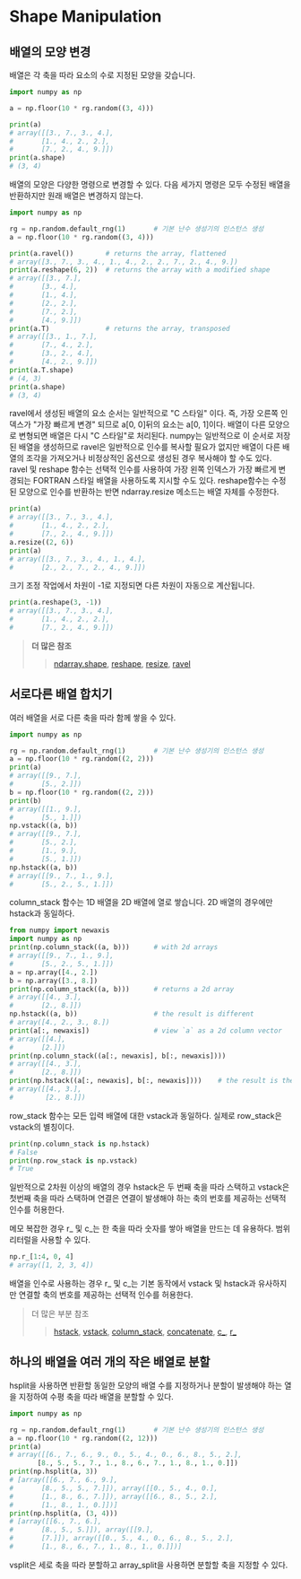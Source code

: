 # <strong>Shape Manipulation</strong>

## 배열의 모양 변경 
배열은 각 축을 따라 요소의 수로 지정된 모양을 갖습니다. 
```python
import numpy as np

a = np.floor(10 * rg.random((3, 4)))

print(a)
# array([[3., 7., 3., 4.],
#       [1., 4., 2., 2.],
#       [7., 2., 4., 9.]])
print(a.shape)
# (3, 4)
```
배열의 모양은 다양한 명령으로 변경할 수 있다. 다음 세가지 명령은 모두 수정된 배열을 반환하지만 원래 배열은 변경하지 않는다. 
```python 
import numpy as np

rg = np.random.default_rng(1)		# 기본 난수 생성기의 인스턴스 생성 
a = np.floor(10 * rg.random((3, 4)))

print(a.ravel())		# returns the array, flattened
# array([3., 7., 3., 4., 1., 4., 2., 2., 7., 2., 4., 9.])
print(a.reshape(6, 2))	# returns the array with a modified shape
# array([[3., 7.],
#       [3., 4.],
#       [1., 4.],
#       [2., 2.],
#       [7., 2.],
#       [4., 9.]])
print(a.T)				# returns the array, transposed 
# array([[3., 1., 7.],
#       [7., 4., 2.],
#       [3., 2., 4.],
#       [4., 2., 9.]])
print(a.T.shape)
# (4, 3)
print(a.shape)
# (3, 4)
```
ravel에서 생성된 배열의 요소 순서는 일반적으로 "C 스타일" 이다. 즉, 가장 오른쪽 인덱스가 "가장 빠르게 변경" 되므로 a[0, 0]뒤의 요소는 a[0, 1]이다. 배열이 다른 모양으로 변형되면 배열은 다시 "C 스타일"로 처리된다. numpy는 일반적으로 이 순서로 저장된 배열을 생성하므로 ravel은 일반적으로 인수를 복사할 필요가 없지만 배열이 다른 배열의 조각을 가져오거나 비정상적인 옵션으로 생성된 경우 복사해야 할 수도 있다. ravel 및 reshape 함수는 선택적 인수를 사용하여 가장 왼쪽 인덱스가 가장 빠르게 변경되는 FORTRAN 스타일 배열을 사용하도록 지시할 수도 있다. reshape함수는 수정된 모양으로 인수를 반환하는 반면 ndarray.resize 메소드는 배열 자체를 수정한다. 
```python 
print(a) 
# array([[3., 7., 3., 4.],
#       [1., 4., 2., 2.],
#       [7., 2., 4., 9.]])
a.resize((2, 6))
print(a)
# array([[3., 7., 3., 4., 1., 4.],
#       [2., 2., 7., 2., 4., 9.]])
```
크기 조정 작업에서 차원이 -1로 지정되면 다른 차원이 자동으로 계산됩니다. 
```python
print(a.reshape(3, -1))
# array([[3., 7., 3., 4.],
#       [1., 4., 2., 2.],
#       [7., 2., 4., 9.]])
```
> <strong> 더 많은 참조</strong>
>> [ndarray.shape](https://numpy.org/doc/stable/reference/generated/numpy.ndarray.shape.html#numpy.ndarray.shape), [reshape](https://numpy.org/doc/stable/reference/generated/numpy.reshape.html#numpy.reshape), [resize](https://numpy.org/doc/stable/reference/generated/numpy.resize.html#numpy.resize), [ravel](https://numpy.org/doc/stable/reference/generated/numpy.ravel.html#numpy.ravel)

## <strong> 서로다른 배열 합치기 </strong>
여러 배열을 서로 다른 축을 따라 함께 쌓을 수 있다. 
```python 
import numpy as np 

rg = np.random.default_rng(1)		# 기본 난수 생성기의 인스턴스 생성 
a = np.floor(10 * rg.random((2, 2)))
print(a) 
# array([[9., 7.],
#       [5., 2.]]) 
b = np.floor(10 * rg.random((2, 2)))
print(b)
# array([[1., 9.],
#       [5., 1.]])
np.vstack((a, b))
# array([[9., 7.],
#       [5., 2.],
#       [1., 9.],
#       [5., 1.]])
np.hstack((a, b))
# array([[9., 7., 1., 9.],
#       [5., 2., 5., 1.]])
```
column_stack 함수는 1D 배열을 2D 배열에 열로 쌓습니다. 2D 배열의 경우에만 hstack과 동일하다. 
```python
from numpy import newaxis 
import numpy as np 
print(np.column_stack((a, b)))		# with 2d arrays 
# array([[9., 7., 1., 9.],
#       [5., 2., 5., 1.]])
a = np.array([4., 2.])
b = np.array([3., 8.])
print(np.column_stack((a, b)))		# returns a 2d array
# array([[4., 3.],
#       [2., 8.]])
np.hstack((a, b))					# the result is different 
# array([4., 2., 3., 8.])
print(a[:, newaxis])				# view `a` as a 2d column vector 
# array([[4.],
#       [2.]])
print(np.column_stack((a[:, newaxis], b[:, newaxis])))
# array([[4., 3.],
#       [2., 8.]])
print(np.hstack((a[:, newaxis], b[:, newaxis])))	# the result is the same 
# array([[4., 3.],
#        [2., 8.]])
```
row_stack 함수는 모든 입력 배열에 대한 vstack과 동일하다. 실제로 row_stack은 vstack의 별칭이다. 
```python 
print(np.column_stack is np.hstack)
# False 
print(np.row_stack is np.vstack)
# True 
```
일반적으로 2차원 이상의 배열의 경우 hstack은 두 번째 축을 따라 스택하고 vstack은 첫번째 축을 따라 스택하며 연결은 연결이 발생해야 하는 축의 번호를 제공하는 선택적 인수를 허용한다.

메모 
복잡한 경우 r_ 및 c_는 한 축을 따라 숫자를 쌓아 배열을 만드는 데 유용하다. 범위 리터럴을 사용할 수 있다. 
```python 
np.r_[1:4, 0, 4]
# array([1, 2, 3, 4])
```
배열을 인수로 사용하는 경우 r_ 및 c_는 기본 동작에서 vstack 및 hstack과 유사하지만 연결할 축의 번호를 제공하는 선택적 인수를 허용한다. 
> <string>더 많은 부분 참조 </strong>
>> [hstack](https://numpy.org/doc/stable/reference/generated/numpy.hstack.html#numpy.hstack), [vstack](https://numpy.org/doc/stable/reference/generated/numpy.vstack.html#numpy.vstack), [column_stack](https://numpy.org/doc/stable/reference/generated/numpy.column_stack.html#numpy.column_stack), [concatenate](https://numpy.org/doc/stable/reference/generated/numpy.concatenate.html#numpy.concatenate), [c_](https://numpy.org/doc/stable/reference/generated/numpy.c_.html#numpy.c_), [r_](https://numpy.org/doc/stable/reference/generated/numpy.r_.html#numpy.r_) 


## <strong>하나의 배열을 여러 개의 작은 배열로 분할 </strong>
hsplit을 사용하면 반환할 동일한 모양의 배열 수를 지정하거나 분할이 발생해야 하는 열을 지정하여 수평 축을 따라 배열을 분할할 수 있다. 
```python
import numpy as np

rg = np.random.default_rng(1)		# 기본 난수 생성기의 인스턴스 생성 
a = np.floor(10 * rg.random((2, 12)))
print(a) 
# array([[6., 7., 6., 9., 0., 5., 4., 0., 6., 8., 5., 2.],
       [8., 5., 5., 7., 1., 8., 6., 7., 1., 8., 1., 0.]])
print(np.hsplit(a, 3))
# [array([[6., 7., 6., 9.],
#       [8., 5., 5., 7.]]), array([[0., 5., 4., 0.],
#       [1., 8., 6., 7.]]), array([[6., 8., 5., 2.],
#       [1., 8., 1., 0.]])]
print(np.hsplit(a, (3, 4)))
# [array([[6., 7., 6.],
#       [8., 5., 5.]]), array([[9.],
#       [7.]]), array([[0., 5., 4., 0., 6., 8., 5., 2.],
#       [1., 8., 6., 7., 1., 8., 1., 0.]])]
```
vsplit은 세로 축을 따라 분할하고 array_split을 사용하면 분할할 축을 지정할 수 있다. 
